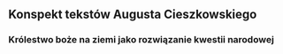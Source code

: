 ## Konspekt tekstów Augusta Cieszkowskiego

### Królestwo boże na ziemi jako rozwiązanie kwestii narodowej












































